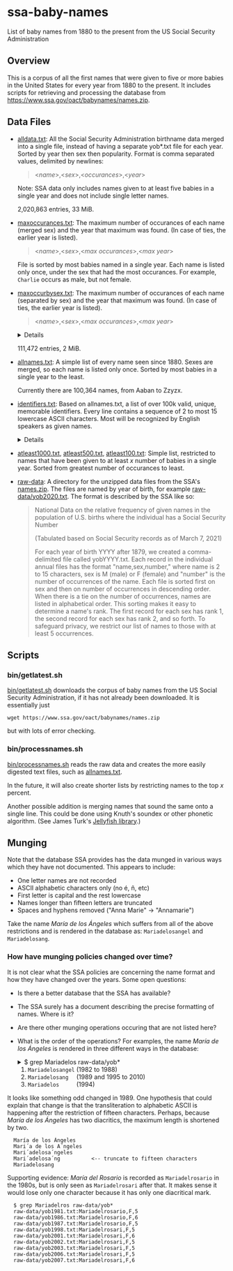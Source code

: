 # ssa-baby-names

List of baby names from 1880 to the present from the US Social
Security Administration

## Overview

This is a corpus of all the first names that were given to five or
more babies in the United States for every year from 1880 to the
present. It includes scripts for retrieving and processing the
database from https://www.ssa.gov/oact/babynames/names.zip.


## Data Files

* [alldata.txt](alldata.txt): All the Social Security Administration
  birthname data merged into a single file, instead of having a
  separate yob*.txt file for each year. Sorted by year then sex then
  popularity. Format is comma separated values, delimited by newlines:

  > &lt;_name_>,&lt;_sex_>,&lt;_occurances_>,&lt;_year_>

  Note: SSA data only includes names given to at least five babies in
  a single year and does not include single letter names.

  2,020,863 entries, 33 MiB.

* [maxoccurances.txt](maxoccurances.txt): The maximum number of
  occurances of each name (merged sex) and the year that maximum was
  found. (In case of ties, the earlier year is listed).
    
  > &lt;_name_>,&lt;_sex_>,&lt;_max occurances_>,&lt;_max year_>

  File is sorted by most babies named in a single year.
  Each name is listed only once, under the sex that had the most
  occurances. For example, `Charlie` occurs as male, but not female.

* [maxoccurbysex.txt](maxoccurbysex.txt): The maximum number of
  occurances of each name (separated by sex) and the year that maximum
  was found. (In case of ties, the earlier year is listed).
    
  > &lt;_name_>,&lt;_sex_>,&lt;_max occurances_>,&lt;_max year_>

  <details>
  
  File is sorted by number of occurances, from most to least.

  The top five entries:

      Linda,F,99693,1947
      James,M,94764,1947
      Michael,M,92718,1957
      Robert,M,91647,1947
      John,M,88319,1947

  Names are counted separately by sex, for example:

      Charlie,M,2891,1919
      Charlie,F,2219,2020

  </details>

  111,472 entries, 2 MiB.
  
* [allnames.txt](allnames.txt): A simple list of every name seen since
  1880. Sexes are merged, so each name is listed only once. Sorted by
  most babies in a single year to the least.

  Currently there are 100,364 names, from Aaban to Zzyzx.

* [identifiers.txt](identifiers.txt): Based on allnames.txt, a list of
  over 100k valid, unique, memorable identifiers. Every line contains
  a sequence of 2 to most 15 lowercase ASCII characters. Most will be
  recognized by English speakers as given names.

  <details>

  This differs from [allnames.txt](allnames.txt) in two ways:

  1. The "NATO Phonetic Alphabet" has been prepended at the beginning.
  2. Names are lower case.

  While this file could be handy for many things, the idea is that a
  project which is trying to deobfuscate code can simply grab an
  identifier from this list to use as a function name. This will
  hopefully make reading such source code easier.

  Note that no attempt has been made to remove homophones (names that
  are spelled differently but sound similar). If this turns out to be
  a problem in practice, we can turn to phonetic algorithms, like
  Soundex, to keep only one. (More popular spellings appear earlier in
  the list, so we'd keep "Aaron", name number 159, and toss "Erin",
  name number 161).

  </details>

* [atleast1000.txt](atleast1000.txt),
  [atleast500.txt](atleast500.txt), [atleast100.txt](atleast100.txt):
  Simple list, restricted to names that have been given to at least
  _x_ number of babies in a single year. Sorted from greatest number
  of occurances to least.

* [raw-data](raw-data): A directory for the unzipped data files from
  the SSA's [names.zip](raw-data/names.zip). The files are named by
  year of birth, for example
  [raw-data/yob2020.txt](raw-data/yob2020.txt). The format is
  described by the SSA like so:

  > National Data on the relative frequency of given names in the population
  > of U.S. births where the individual has a Social Security Number
  > 
  > (Tabulated based on Social Security records as of March 7, 2021)
  > 
  > For each year of birth YYYY after 1879, we created a comma-delimited file
  > called yobYYYY.txt. Each record in the individual annual files has the
  > format "name,sex,number," where name is 2 to 15 characters, sex is M
  > (male) or F (female) and "number" is the number of occurrences of the
  > name. Each file is sorted first on sex and then on number of occurrences
  > in descending order. When there is a tie on the number of occurrences,
  > names are listed in alphabetical order. This sorting makes it easy to
  > determine a name's rank. The first record for each sex has rank 1, the
  > second record for each sex has rank 2, and so forth. To safeguard
  > privacy, we restrict our list of names to those with at least 5
  > occurrences.

## Scripts

### bin/getlatest.sh

[bin/getlatest.sh](bin/getlatest.sh) downloads the corpus of baby
names from the US Social Security Administration, if it has not
already been downloaded. It is essentially just

    wget https://www.ssa.gov/oact/babynames/names.zip

but with lots of error checking.

### bin/processnames.sh

[bin/processnames.sh](bin/processnames.sh) reads the raw data and creates
the more easily digested text files, such as [allnames.txt](allnames.txt).

In the future, it will also create shorter lists by restricting names to the
top _x_ percent.

Another possible addition is merging names that sound the same onto a single
line. This could be done using Knuth's soundex or other phonetic algorithm.
(See James Turk's [Jellyfish library](https://github.com/jamesturk/jellyfish).)

## Munging

Note that the database SSA provides has the data munged in various
ways which they have not documented. This appears to include:

* One letter names are not recorded
* ASCII alphabetic characters only (no é, ñ, etc)
* First letter is capital and the rest lowercase
* Names longer than fifteen letters are truncated
* Spaces and hyphens removed ("Anna Marie" → "Annamarie")

Take the name _María de los Ángeles_ which suffers from all of the
above restrictions and is rendered in the database as:
`Mariadelosangel` and `Mariadelosang`.

### How have munging policies changed over time?

It is not clear what the SSA policies are concerning the name format
and how they have changed over the years. Some open questions:

* Is there a better database that the SSA has available? 

* The SSA surely has a document describing the precise formatting of names.
  Where is it?

* Are there other munging operations occuring that are not listed here?

* What is the order of the operations? For examples, the name _María
  de los Ángeles_ is rendered in three different ways in the database:

  <details><summary>$ grep Mariadelos raw-data/yob*</summary>

  ```grep
  raw-data/yob1982.txt:Mariadelosangel,F,6
  raw-data/yob1986.txt:Mariadelosangel,F,8
  raw-data/yob1987.txt:Mariadelosangel,F,7
  raw-data/yob1988.txt:Mariadelosangel,F,7
  raw-data/yob1989.txt:Mariadelosang,F,6
  raw-data/yob1994.txt:Mariadelos,F,5
  raw-data/yob1995.txt:Mariadelosang,F,6
  raw-data/yob1996.txt:Mariadelosang,F,6
  raw-data/yob1997.txt:Mariadelosang,F,14
  raw-data/yob1998.txt:Mariadelosang,F,8
  raw-data/yob1999.txt:Mariadelosang,F,6
  raw-data/yob2000.txt:Mariadelosang,F,14
  raw-data/yob2001.txt:Mariadelosang,F,13
  raw-data/yob2002.txt:Mariadelosang,F,12
  raw-data/yob2003.txt:Mariadelosang,F,12
  raw-data/yob2004.txt:Mariadelosang,F,8
  raw-data/yob2005.txt:Mariadelosang,F,12
  raw-data/yob2006.txt:Mariadelosang,F,8
  raw-data/yob2007.txt:Mariadelosang,F,11
  raw-data/yob2008.txt:Mariadelosang,F,6
  raw-data/yob2010.txt:Mariadelosang,F,6
  ```

  </details>

  1. `Mariadelosangel` (1982 to 1988)
  2. `Mariadelosang  ` (1989 and 1995 to 2010)
  3. `Mariadelos     ` (1994)

It looks like something odd changed in 1989. One hypothesis that could
  explain that change is that the transliteration to alphabetic ASCII is
  happening after the restriction of fifteen characters. Perhaps, because
  _María de los Ángeles_ has two diacritics, the maximum length is shortened
  by two.

      María de los Ángeles
      Mari´a de los A´ngeles
      Mari´adelosa´ngeles
      Mari´adelosa´ng          <-- truncate to fifteen characters
      Mariadelosang

  Supporting evidence: _María del Rosario_ is recorded as
  `Mariadelrosario` in the 1980s, but is only seen as `Mariadelrosari`
  after that. It makes sense it would lose only one character because
  it has only one diacritical mark.

      $ grep Mariadelros raw-data/yob*
      raw-data/yob1981.txt:Mariadelrosario,F,5
      raw-data/yob1986.txt:Mariadelrosario,F,6
      raw-data/yob1987.txt:Mariadelrosario,F,5
      raw-data/yob1998.txt:Mariadelrosari,F,5
      raw-data/yob2001.txt:Mariadelrosari,F,6
      raw-data/yob2002.txt:Mariadelrosari,F,5
      raw-data/yob2003.txt:Mariadelrosari,F,5
      raw-data/yob2006.txt:Mariadelrosari,F,5
      raw-data/yob2007.txt:Mariadelrosari,F,6
